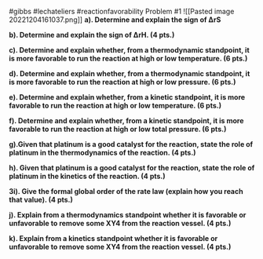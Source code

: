 #gibbs #lechateliers #reactionfavorability
Problem #1 
![[Pasted image 20221204161037.png]]
**a). Determine and explain the sign of ΔrS**

**b). Determine and explain the sign of ΔrH. (4 pts.)**

**c). Determine and explain whether, from a thermodynamic standpoint, it is more favorable to run the reaction at high or low temperature. (6 pts.)**

**d). Determine and explain whether, from a thermodynamic standpoint, it is more favorable to run the reaction at high or low pressure. (6 pts.)**

**e). Determine and explain whether, from a kinetic standpoint, it is more favorable to run the reaction at high or low temperature. (6 pts.)**

**f). Determine and explain whether, from a kinetic standpoint, it is more favorable to run the reaction at high or low total pressure. (6 pts.)**

**g).Given that platinum is a good catalyst for the reaction, state the role of platinum in the thermodynamics of the reaction. (4 pts.)**

**h). Given that platinum is a good catalyst for the reaction, state the role of platinum in the kinetics of the reaction. (4 pts.)**

**3i). Give the formal global order of the rate law (explain how you reach that value). (4 pts.)**

**j). Explain from a thermodynamics standpoint whether it is favorable or unfavorable to remove some XY4 from the reaction vessel. (4 pts.)**

**k). Explain from a kinetics standpoint whether it is favorable or unfavorable to remove some XY4 from the reaction vessel. (4 pts.)**